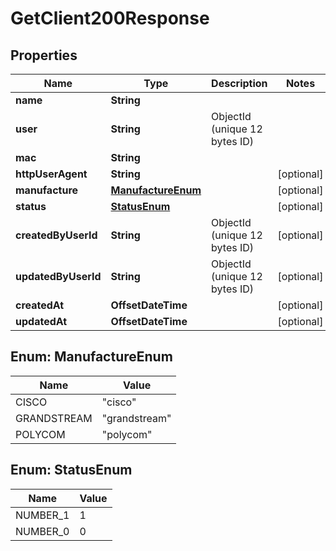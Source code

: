 

# GetClient200Response


## Properties

| Name | Type | Description | Notes |
|------------ | ------------- | ------------- | -------------|
|**name** | **String** |  |  |
|**user** | **String** | ObjectId (unique 12 bytes ID) |  |
|**mac** | **String** |  |  |
|**httpUserAgent** | **String** |  |  [optional] |
|**manufacture** | [**ManufactureEnum**](#ManufactureEnum) |  |  [optional] |
|**status** | [**StatusEnum**](#StatusEnum) |  |  [optional] |
|**createdByUserId** | **String** | ObjectId (unique 12 bytes ID) |  [optional] |
|**updatedByUserId** | **String** | ObjectId (unique 12 bytes ID) |  [optional] |
|**createdAt** | **OffsetDateTime** |  |  [optional] |
|**updatedAt** | **OffsetDateTime** |  |  [optional] |



## Enum: ManufactureEnum

| Name | Value |
|---- | -----|
| CISCO | &quot;cisco&quot; |
| GRANDSTREAM | &quot;grandstream&quot; |
| POLYCOM | &quot;polycom&quot; |



## Enum: StatusEnum

| Name | Value |
|---- | -----|
| NUMBER_1 | 1 |
| NUMBER_0 | 0 |



